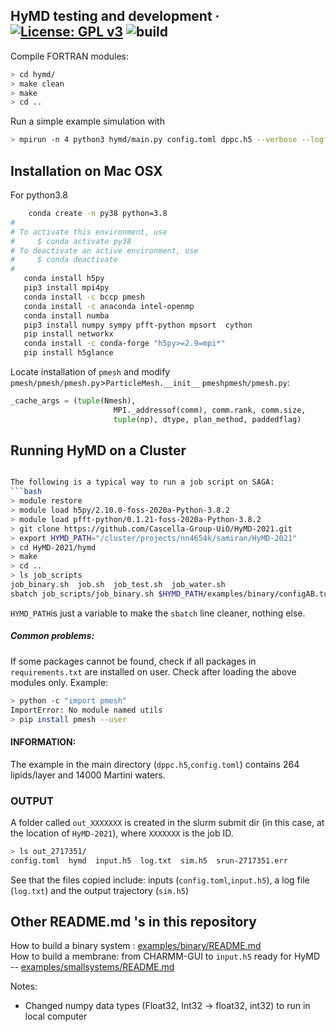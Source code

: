 HyMD testing and development &middot; [![License: GPL v3](https://img.shields.io/badge/License-LGPLv3-blue.svg)](https://www.gnu.org/licenses/lgpl-3.0.html) ![build](https://github.com/Cascella-Group-UiO/HyMD-2021/workflows/build/badge.svg)
---------
Compile FORTRAN modules:
```bash
> cd hymd/
> make clean
> make
> cd ..
```

Run a simple example simulation with
```bash
> mpirun -n 4 python3 hymd/main.py config.toml dppc.h5 --verbose --logfile log.txt
```

## Installation on Mac OSX  
For python3.8
```bash
    conda create -n py38 python=3.8
#
# To activate this environment, use
#     $ conda activate py38
# To deactivate an active environment, use
#     $ conda deactivate
#
   conda install h5py
   pip3 install mpi4py
   conda install -c bccp pmesh
   conda install -c anaconda intel-openmp
   conda install numba
   pip3 install numpy sympy pfft-python mpsort  cython
   pip install networkx
   conda install -c conda-forge "h5py>=2.9=mpi*"
   pip install h5glance
```
Locate installation of `pmesh` and modify `pmesh/pmesh/pmesh.py`>`ParticleMesh.__init__` `pmeshpmesh/pmesh.py`:
```python
_cache_args = (tuple(Nmesh),
                       MPI._addressof(comm), comm.rank, comm.size,
                       tuple(np), dtype, plan_method, paddedflag)
```

## Running HyMD on a Cluster
```bash

The following is a typical way to run a job script on SAGA:
```bash
> module restore
> module load h5py/2.10.0-foss-2020a-Python-3.8.2
> module load pfft-python/0.1.21-foss-2020a-Python-3.8.2
> git clone https://github.com/Cascella-Group-UiO/HyMD-2021.git
> export HYMD_PATH="/cluster/projects/nn4654k/samiran/HyMD-2021"
> cd HyMD-2021/hymd
> make
> cd ..
> ls job_scripts
job_binary.sh  job.sh  job_test.sh  job_water.sh
sbatch job_scripts/job_binary.sh $HYMD_PATH/examples/binary/configAB.toml $HYMD_PATH/examples/binary/binary_eq.h5
```
`HYMD_PATH`is just a variable to make the `sbatch` line cleaner, nothing else.  

##### Common problems:
If some packages cannot be found, check if all packages in `requirements.txt` are installed on user.
Check after loading the above modules only. Example:
```bash
> python -c "import pmesh"
ImportError: No module named utils
> pip install pmesh --user
```

#### INFORMATION:
The example in the main directory (`dppc.h5`,`config.toml`) contains 264 lipids/layer and 14000 Martini waters.

### OUTPUT  
A folder called `out_XXXXXXX` is created in the slurm submit dir (in this case, at the location of `HyMD-2021`), where `XXXXXXX` is the job ID.
```bash
> ls out_2717351/
config.toml  hymd  input.h5  log.txt  sim.h5  srun-2717351.err
```
See that the files copied include: inputs (`config.toml`,`input.h5`), a log file (`log.txt`) and the output trajectory (`sim.h5`)

## Other README.md 's in this repository
How to build a binary system : [examples/binary/README.md](https://github.com/Cascella-Group-UiO/HyMD-2021/tree/pressure/examples/binary)  
How to build a membrane: from CHARMM-GUI to `input.h5` ready for HyMD  -- [examples/smallsystems/README.md](https://github.com/Cascella-Group-UiO/HyMD-2021/tree/pressure/examples/smallsystems)

Notes:
- Changed numpy data types (Float32, Int32 -> float32, int32) to run in local computer
